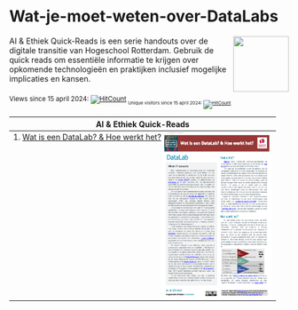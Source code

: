 # Wat-je-moet-weten-over-DataLabs
<img align="right" width="100" height="100" src="https://avatars.githubusercontent.com/u/115706761?s=400&u=7c6cae892816e172b0b7eef99f2d32adb948c6ad&v=4">
AI & Ethiek Quick-Reads is een serie handouts over de digitale transitie van Hogeschool Rotterdam.
Gebruik de quick reads om essentiële informatie te krijgen over opkomende technologieën en praktijken inclusief mogelijke implicaties en kansen. 


<sub> Views since 15 april 2024: [![HitCount](https://hits.dwyl.com/robvdw/HR-DATALABS/HR-DataLab-Quick-Reads.svg?style=flat-square)](http://hits.dwyl.com/robvdw/HR-DATALABS/HR-DataLab-Quick-Reads) <sub>
<sub>  Unique visitors since 15 april 2024: [![HitCount](https://hits.dwyl.com/robvdw/HR-DATALABS/HR-DataLab-Quick-Reads.svg?style=flat-square&show=unique)](http://hits.dwyl.com/robvdw/HR-DATALABS/HR-DataLab-Quick-Reads) <sub>
 
 


| AI & Ethiek Quick-Reads |
|-----|
| 1. [Wat is een DataLab? & Hoe werkt het?](https://github.com/HR-DATALABS/HR-DataLab-Quick-Reads/blob/main/QUICK-READS/Wat%20moet%20je%20weten%20over%20DataLabs_2024.pdf) <img align="right" width="200" height="300" src="FIGs/Wat moet je weten over DataLabs_2024.jpg"> | 



